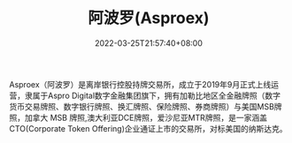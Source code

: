 ﻿---
weight: 
title: "阿波罗(Asproex)"
description: "Asproex（阿波罗）是离岸银行控…"
date: 2022-03-25T21:57:40+08:00
lastmod: 2022-03-25T16:45:40+08:00
draft: false
authors: ["Metabd"]
featuredImage: "aboluoasproex.webp"
link: ""
tags: ["交易所","阿波罗(Asproex)"]
categories: ["navigation"]
navigation: ["交易所"]
lightgallery: true
toc: true
pinned: false
recommend: false
recommend1: false
---
Asproex（阿波罗）是离岸银行控股持牌交易所，成立于2019年9月正式上线运营，隶属于Aspro Digital数字金融集团旗下，拥有加勒比地区全金融牌照（数字货币交易牌照、数字银行牌照、换汇牌照、保险牌照、券商牌照）与美国MSB牌照，加拿大 MSB 牌照,澳大利亚DCE牌照，爱沙尼亚MTR牌照，是一家涵盖CTO(Corporate Token Offering)企业通证上市的交易所，对标美国的纳斯达克。
